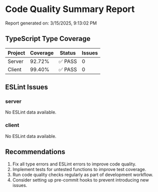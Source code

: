 # Code Quality Summary Report

Report generated on: 3/15/2025, 9:13:02 PM

## TypeScript Type Coverage

| Project | Coverage | Status | Issues |
|---------|----------|--------|--------|
| Server | 92.72% | ✅ PASS | 0 |
| Client | 99.40% | ✅ PASS | 0 |

## ESLint Issues

### server

No ESLint data available.

### client

No ESLint data available.

## Recommendations

1. Fix all type errors and ESLint errors to improve code quality.
2. Implement tests for untested functions to improve test coverage.
3. Run code quality checks regularly as part of development workflow.
4. Consider setting up pre-commit hooks to prevent introducing new issues.
